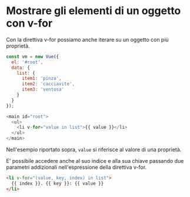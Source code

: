 # Mostrare gli elementi di un oggetto con v-for

Con la direttiva v-for possiamo anche iterare su un oggetto con più proprietà.

```javascript
const vm = new Vue({
  el: '#root',
  data: {
    list: {
      item1: 'pinza',
      item2: 'cacciavite',
      item3: 'ventosa'
    }
  }
});
```

```javascript
<main id="root">
  <ul>
    <li v-for="value in list">{{ value }}</li>
  </ul>
</main>
```

Nell'esempio riportato sopra, `value` si riferisce al valore di una proprietà. 

E' possibile accedere anche al suo indice e alla sua chiave passando due parametri addizionali nell'espressione della direttiva v-for.

```html
<li v-for="(value, key, index) in list">
  {{ index }}. {{ key }}: {{ value }}
</li>
```